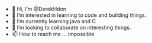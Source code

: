 - 👋 Hi, I’m @DerekHdon
- 👀 I’m interested in learning to code and building things.
- 🌱 I’m currently learning java and C
- 💞️ I’m looking to collaborate on interesting things.
- 📫 How to reach me ... impossible

<!---
DerekHdon/DerekHdon is a ✨ special ✨ repository because its `README.md` (this file) appears on your GitHub profile.
You can click the Preview link to take a look at your changes.
--->
